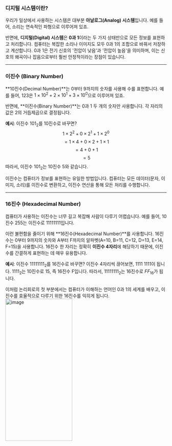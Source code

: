 ### 디지털 시스템이란?

우리가 일상에서 사용하는 시스템은 대부분 **아날로그(Analog) 시스템**입니다. 예를 들어, 소리는 연속적인 파형으로 이루어져 있죠. 

반면에, **디지털(Digital) 시스템**은 **0과 1**이라는 두 가지 상태만으로 모든 정보를 표현하고 처리합니다. 컴퓨터는 복잡한 소리나 이미지도 모두 0과 1의 조합으로 바꿔서 저장하고 계산합니다. 0과 1은 전기 신호의 '전압이 낮음'과 '전압이 높음'을 의미하며, 이는 신호의 왜곡이나 잡음으로부터 훨씬 안정적이라는 장점이 있습니다. 

---

### 이진수 (Binary Number)

**10진수(Decimal Number)**는 0부터 9까지의 숫자를 사용해 수를 표현합니다. 예를 들어, $123$은 $1 \times 10^2 + 2 \times 10^1 + 3 \times 10^0$으로 이루어져 있죠.

반면에, **이진수(Binary Number)**는 0과 1 두 개의 숫자만 사용합니다. 각 자리의 값은 2의 거듭제곱으로 결정됩니다.

**예시**: 이진수 $101_2$를 10진수로 바꾸면?
$$1 \times 2^2 + 0 \times 2^1 + 1 \times 2^0$$$$= 1 \times 4 + 0 \times 2 + 1 \times 1$$$$= 4 + 0 + 1$$
$$= 5$$
따라서, 이진수 $101_2$는 10진수 5와 같습니다.

이진수는 컴퓨터가 정보를 표현하는 유일한 방법입니다. 컴퓨터는 모든 데이터(문자, 이미지, 소리)를 이진수로 변환하고, 이진수 연산을 통해 모든 처리를 수행합니다. 

---

### 16진수 (Hexadecimal Number)

컴퓨터가 사용하는 이진수는 너무 길고 복잡해 사람이 다루기 어렵습니다. 예를 들어, 10진수 $255$는 이진수로 $11111111$입니다.

이런 불편함을 줄이기 위해 **16진수(Hexadecimal Number)**를 사용합니다. 16진수는 0부터 9까지의 숫자와 A부터 F까지의 알파벳(A=10, B=11, C=12, D=13, E=14, F=15)을 사용합니다. 16진수 한 자리는 정확히 **이진수 4자리**에 해당하기 때문에, 이진수를 간결하게 표현하는 데 매우 유용합니다.

**예시**: 이진수 $11111111_2$를 16진수로 바꾸면?
이진수 4자리씩 끊어보면, $1111 \ 1111$이 됩니다.
$1111_2$는 10진수로 15, 즉 16진수 F입니다.
따라서, $11111111_2$는 16진수로 $FF_{16}$가 됩니다.

이처럼 논리회로의 첫 부분에서는 컴퓨터가 이해하는 언어인 0과 1의 세계를 배우고, 이진수를 효율적으로 다루기 위한 16진수를 익히게 됩니다.
<img width="209" height="442" alt="image" src="https://github.com/user-attachments/assets/baa275a4-2ea3-4395-ade2-5f0ae381c75f" />
